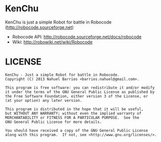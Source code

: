 KenChu
======

KenChu is just a simple Robot for battle in Robocode (http://robocode.sourceforge.net)

* Robocode API: http://robocode.sourceforge.net/docs/robocode
* Wiki: http://robowiki.net/wiki/Robocode

LICENSE
======
    KenChu - Just a simple Robot for battle in Robocode.
    Copyright (C) 2013 Nahuel Barrios <barrios.nahuel@gmail.com>.

    This program is free software: you can redistribute it and/or modify
    it under the terms of the GNU General Public License as published by
    the Free Software Foundation, either version 3 of the License, or
    (at your option) any later version.

    This program is distributed in the hope that it will be useful,
    but WITHOUT ANY WARRANTY; without even the implied warranty of
    MERCHANTABILITY or FITNESS FOR A PARTICULAR PURPOSE.  See the
    GNU General Public License for more details.

    You should have received a copy of the GNU General Public License
    along with this program.  If not, see <http://www.gnu.org/licenses/>.